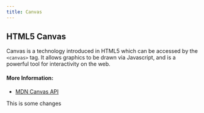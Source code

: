 ```yaml
---
title: Canvas
---
```

## HTML5 Canvas

Canvas is a technology introduced in HTML5 which can be accessed by the `<canvas>` tag. It allows graphics to be drawn via Javascript, and is a powerful tool for interactivity on the web.

#### More Information:

- [MDN Canvas API](https://developer.mozilla.org/en-US/docs/Web/API/Canvas_API)


This is some changes
